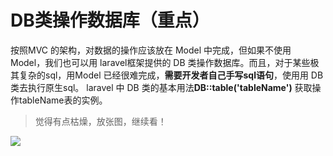 # DB类操作数据库（重点）





按照MVC 的架构，对数据的操作应该放在 Model 中完成，但如果不使用Model，我们也可以用 laravel框架提供的 DB 类操作数据库。而且，对于某些极其复杂的sql，用Model 已经很难完成，**需要开发者自己手写sql语句**，使用用 DB 类去执行原生sql。 laravel 中 DB 类的基本用法**DB::table('tableName')**
获取操作tableName表的实例。



> 觉得有点枯燥，放张图，继续看！

![](https://ws3.sinaimg.cn/large/005BYqpgly1g2cinjs3dlj30pp0l6qv5.jpg)